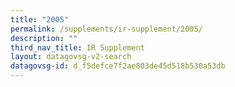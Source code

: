 ```yaml
---
title: "2005"
permalink: /supplements/ir-supplement/2005/
description: ""
third_nav_title: IR Supplement
layout: datagovsg-v2-search
datagovsg-id: d_f5defce7f2ae803de45d518b530a53db
---
```

